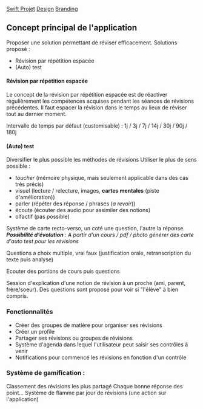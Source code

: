 [Swift Projet](Swift)
[Design](design)
[Branding](branding)

## Concept principal de l'application

Proposer une solution permettant de réviser efficacement. 
Solutions proposé : 
- Révision par répétition espacée
- (Auto) test

#### Révision par répétition espacée
Le concept de la révision par répétition espacée est de réactiver régulièrement les compétences acquises pendant les séances de révisions précédentes.
Il faut espacer la révision dans le temps au lieux de réviser tout au dernier moment. 

Intervalle de temps par défaut (customisable) : 
1j / 3j / 7j / 14j / 30j / 90j / 180j

#### (Auto) test
Diversifier le plus possible les méthodes de révisions
Utiliser le plus de sens possible : 
- *toucher* (mémoire physique, mais seulement applicable dans des cas très précis)
- visuel (lecture / relecture, images, **cartes mentales** (piste d'amélioration))
- parler (répéter des réponse / phrases (*a revoir*))
- écoute (écouter des audio pour assimiler des notions)
- olfactif (pas possible)

Système de carte recto-verso, un coté une question, l'autre la réponse.
***Possibilité d'évolution** : A partir d'un cours / pdf / photo générer des carte d'auto test pour les révisions*

Questions a choix multiple, vrai faux (justification orale, retranscription du texte puis analyse)

Ecouter des portions de cours puis questions

Session d'explication d'une notion de révision à un proche (ami, parent, frère/soeur). Des questions sont proposé pour voir si "l'élève" à bien compris.

### Fonctionnalités
- Créer des groupes de matière pour organiser ses révisions
- Créer un profile
- Partager ses révisions ou groupes de révisions
- Système d'agenda dans lequel l'utilisateur peut saisir ses contrôles à venir
- Notifications pour commencé les révisions en fonction d'un contrôle


### Système de gamification : 
Classement des révisions les plus partagé
Chaque bonne réponse des point...
Système de flamme par jour de révisions (une action sur l'application)